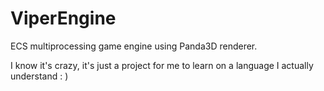 # ViperEngine

ECS multiprocessing game engine using Panda3D renderer.

I know it's crazy, it's just a project for me to learn on a language I actually understand : )
